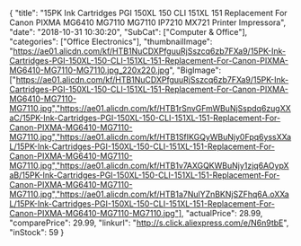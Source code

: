 {
	"title": "15PK Ink Cartridges PGI 150XL 150 CLI 151XL 151 Replacement For Canon PIXMA MG6410 MG7110 MG7110 IP7210 MX721 Printer Impressora",
	"date": "2018-10-31 10:30:20",
	"SubCat": ["Computer & Office"],
	"categories": ["Office Electronics"],
	"thumbnailImage": "https://ae01.alicdn.com/kf/HTB1NuCDXPfguuRjSszcq6zb7FXa9/15PK-Ink-Cartridges-PGI-150XL-150-CLI-151XL-151-Replacement-For-Canon-PIXMA-MG6410-MG7110-MG7110.jpg_220x220.jpg",
	"BigImage": ["https://ae01.alicdn.com/kf/HTB1NuCDXPfguuRjSszcq6zb7FXa9/15PK-Ink-Cartridges-PGI-150XL-150-CLI-151XL-151-Replacement-For-Canon-PIXMA-MG6410-MG7110-MG7110.jpg","https://ae01.alicdn.com/kf/HTB1rSnvGFmWBuNjSspdq6zugXXaC/15PK-Ink-Cartridges-PGI-150XL-150-CLI-151XL-151-Replacement-For-Canon-PIXMA-MG6410-MG7110-MG7110.jpg","https://ae01.alicdn.com/kf/HTB1SfIKGQyWBuNjy0Fpq6yssXXaL/15PK-Ink-Cartridges-PGI-150XL-150-CLI-151XL-151-Replacement-For-Canon-PIXMA-MG6410-MG7110-MG7110.jpg","https://ae01.alicdn.com/kf/HTB1v7AXGQKWBuNjy1zjq6AOypXaB/15PK-Ink-Cartridges-PGI-150XL-150-CLI-151XL-151-Replacement-For-Canon-PIXMA-MG6410-MG7110-MG7110.jpg","https://ae01.alicdn.com/kf/HTB1a7NulYZnBKNjSZFhq6A.oXXaL/15PK-Ink-Cartridges-PGI-150XL-150-CLI-151XL-151-Replacement-For-Canon-PIXMA-MG6410-MG7110-MG7110.jpg"],
	"actualPrice": 28.99,
	"comparePrice": 29.99,
	"linkurl": "http://s.click.aliexpress.com/e/N6n9tbE",
	"inStock": 59
}
